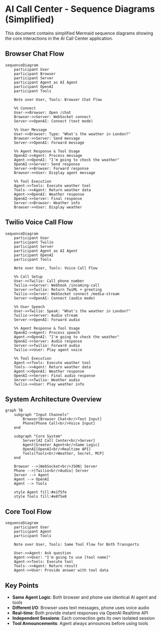 # AI Call Center - Sequence Diagrams (Simplified)

This document contains simplified Mermaid sequence diagrams showing the core interactions in the AI Call Center application.

## Browser Chat Flow

```mermaid
sequenceDiagram
    participant User
    participant Browser
    participant Server
    participant Agent as AI Agent
    participant OpenAI
    participant Tools

    Note over User, Tools: Browser Chat Flow

    %% Connect
    User->>Browser: Open /chat
    Browser->>Server: WebSocket connect
    Server->>OpenAI: Connect (text mode)

    %% User Message
    User->>Browser: Type: "What's the weather in London?"
    Browser->>Server: Send message
    Server->>OpenAI: Forward message
    
    %% Agent Response & Tool Usage
    OpenAI->>Agent: Process message
    Agent->>OpenAI: "I'm going to check the weather"
    OpenAI->>Server: Send response
    Server->>Browser: Forward response
    Browser->>User: Display agent message

    %% Tool Execution
    Agent->>Tools: Execute weather tool
    Tools-->>Agent: Return weather data
    Agent->>OpenAI: Weather response
    OpenAI->>Server: Final response
    Server->>Browser: Weather info
    Browser->>User: Display weather
```

## Twilio Voice Call Flow

```mermaid
sequenceDiagram
    participant User
    participant Twilio
    participant Server
    participant Agent as AI Agent
    participant OpenAI
    participant Tools

    Note over User, Tools: Voice Call Flow

    %% Call Setup
    User->>Twilio: Call phone number
    Twilio->>Server: Webhook /incoming-call
    Server->>Twilio: Return TwiML + greeting
    Twilio->>Server: WebSocket connect /media-stream
    Server->>OpenAI: Connect (audio mode)

    %% User Speech
    User->>Twilio: Speak: "What's the weather in London?"
    Twilio->>Server: Audio stream
    Server->>OpenAI: Forward audio
    
    %% Agent Response & Tool Usage
    OpenAI->>Agent: Process speech
    Agent->>OpenAI: "I'm going to check the weather"
    OpenAI->>Server: Audio response
    Server->>Twilio: Forward audio
    Twilio->>User: Play agent voice

    %% Tool Execution  
    Agent->>Tools: Execute weather tool
    Tools-->>Agent: Return weather data
    Agent->>OpenAI: Weather response
    OpenAI->>Server: Final audio response
    Server->>Twilio: Weather audio
    Twilio->>User: Play weather info
```

## System Architecture Overview

```mermaid
graph TB
    subgraph "Input Channels"
        Browser[Browser Chat<br/>Text Input]
        Phone[Phone Call<br/>Voice Input]
    end
    
    subgraph "Core System"
        Server[AI Call Center<br/>Server]
        Agent[Greeter Agent<br/>Same Logic]
        OpenAI[OpenAI<br/>Realtime API]
        Tools[Tools<br/>Weather, Secret, MCP]
    end
    
    Browser -->|WebSocket<br/>JSON| Server
    Phone -->|Twilio<br/>Audio| Server
    Server --> Agent
    Agent --> OpenAI
    Agent --> Tools
    
    style Agent fill:#e1f5fe
    style Tools fill:#e8f5e8
```

## Core Tool Flow

```mermaid
sequenceDiagram
    participant User
    participant Agent
    participant Tools

    Note over User, Tools: Same Tool Flow for Both Transports

    User->>Agent: Ask question
    Agent->>User: "I'm going to use [tool name]"
    Agent->>Tools: Execute tool
    Tools-->>Agent: Return result
    Agent->>User: Provide answer with tool data
```

## Key Points

- **Same Agent Logic**: Both browser and phone use identical AI agent and tools
- **Different I/O**: Browser uses text messages, phone uses voice audio
- **Real-time**: Both provide instant responses via OpenAI Realtime API
- **Independent Sessions**: Each connection gets its own isolated session
- **Tool Announcements**: Agent always announces before using tools
